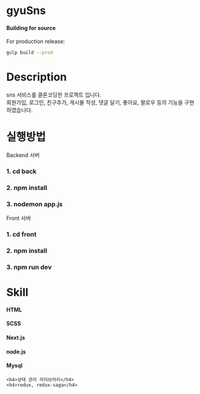 # gyuSns

#### Building for source

For production release:

```sh
gulp build --prod
```
<h1>Description</h1>
<span>sns 서비스를 클론코딩한 프로젝트 입니다.</span>
<br/>
<span>회원가입, 로그인, 친구추가, 게시물 작성, 댓글 달기, 좋아요, 팔로우 등의 기능을 구현하였습니다.</span>


<h1>실행방법</h1>
<span>Backend 서버<span>
<h3>1. cd back</h3>
<h3>2. npm install</h3>
<h3>3. nodemon app.js</h3>
  
 <span>Front 서버</span>
<h3>1. cd front</h3>
<h3>2. npm install</h3>
<h3>3. npm run dev</h3>
  
  <h1>Skill</h1>
  <h4>HTML</h4>
  <h4>SCSS</h4>
  <h4>Next.js<h4>
    <h4>node.js</h4>
    <h4>Mysql</h4>
    
    <h4>상태 관리 라이브러리</h4>
    <h4>redux, redux-saga</h4>
    
    
    
    
  
